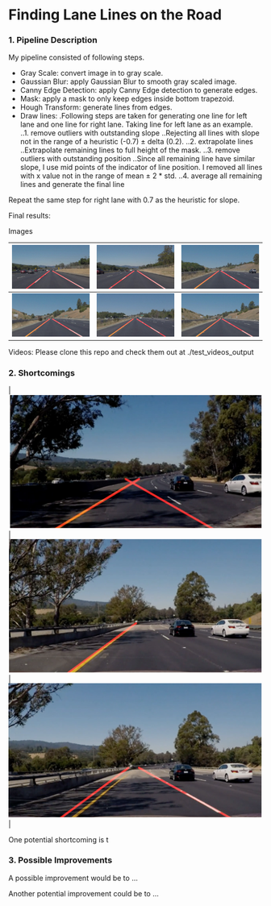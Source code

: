 # **Finding Lane Lines on the Road** 

### 1. Pipeline Description

My pipeline consisted of following steps. 
* Gray Scale: convert image in to gray scale.
* Gaussian Blur: apply Gaussian Blur to smooth gray scaled image.
* Canny Edge Detection: apply Canny Edge detection to generate edges.
* Mask: apply a mask to only keep edges inside bottom trapezoid.
* Hough Transform: generate lines from edges.
* Draw lines:
.Following steps are taken for generating one line for left lane and one line for right lane.
Taking line for left lane as an example.
..1. remove outliers with outstanding slope
..Rejecting all lines with slope not in the range of a heuristic (-0.7) ± delta (0.2).
..2. extrapolate lines
..Extrapolate remaining lines to full height of the mask.
..3. remove outliers with outstanding position
..Since all remaining line have similar slope, I use mid points of the indicator of line position.
I removed all lines with x value not in the range of mean ± 2 * std.
..4. average all remaining lines and generate the final line

Repeat the same step for right lane with 0.7 as the heuristic for slope.

Final results:

Images

| ![solidWhiteCurve](test_images_output/solidWhiteCurve.jpg) | ![solidWhiteRight](test_images_output/solidWhiteRight.jpg) | ![solidYellowCurve](test_images_output/solidYellowCurve.jpg) |
|:---:|:---:|:---:|
| ![solidYellowCurve2](test_images_output/solidYellowCurve2.jpg) | ![solidYellowLeft](test_images_output/solidYellowLeft.jpg) | ![whiteCarLaneSwitch](test_images_output/whiteCarLaneSwitch.jpg) |

Videos: Please clone this repo and check them out at ./test_videos_output

### 2. Shortcomings

| ![error1](errors/error1.png) | ![error2](errors/error2.png) | ![error3](errors/error3.png) |

One potential shortcoming is t


### 3. Possible Improvements

A possible improvement would be to ...

Another potential improvement could be to ...
